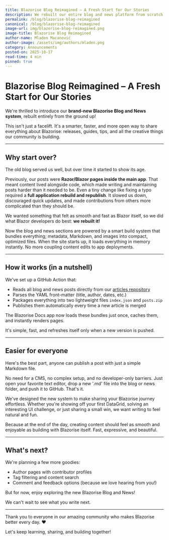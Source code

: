 ```yaml
---
title: Blazorise Blog Reimagined – A Fresh Start for Our Stories
description: We rebuilt our entire blog and news platform from scratch! Learn how the new system makes it easier for everyone to write, share, and collaborate on Blazorise stories and updates.
permalink: /blog/blazorise-blog-reimagined
canonical: /blog/blazorise-blog-reimagined
image-url: img/blazorise-blog-reimagined.png
image-title: Blazorise Blog Reimagined
author-name: Mladen Macanović
author-image: /assets/img/authors/mladen.png
category: Announcements
posted-on: 2025-10-17
read-time: 4 min
pinned: true
---
```


# Blazorise Blog Reimagined – A Fresh Start for Our Stories

We're thrilled to introduce our **brand-new Blazorise Blog and News system**, rebuilt entirely from the ground up!

This isn't just a facelift. It's a smarter, faster, and more open way to share everything about Blazorise: releases, guides, tips, and all the creative things our community is building.

---

## Why start over?

The old blog served us well, but over time it started to show its age.

Previously, our posts were **Razor/Blazor pages inside the main app**. That meant content lived alongside code, which made writing and maintaining posts harder than it needed to be. Even a tiny change like fixing a typo required a **full application rebuild and republish**. It slowed us down, discouraged quick updates, and made contributions from others more complicated than they should be.

We wanted something that felt as smooth and fast as Blazor itself, so we did what Blazor developers do best: **we rebuilt it!**

Now the blog and news sections are powered by a smart build system that bundles everything; metadata, Markdown, and images into compact, optimized files. When the site starts up, it loads everything in memory instantly. No more coupling content edits to app deployments.

---

## How it works (in a nutshell)

We've set up a GitHub Action that:

- Reads all blog and news posts directly from our [articles repository](https://github.com/Blazorise/Blazorise.Articles)
- Parses the YAML front-matter (title, author, dates, etc.)
- Packages everything into two lightweight files `index.json` and `posts.zip`
- Publishes them automatically every time a new article is merged

The Blazorise Docs app now loads these bundles just once, caches them, and instantly renders pages.

It's simple, fast, and refreshes itself only when a new version is pushed.

---

## Easier for everyone

Here's the best part, anyone can publish a post with just a simple Markdown file.

No need for a CMS, no complex setup, and no developer-only barriers. Just open your favorite text editor, drop a new '.md' file into the blog or news folder, and push it to GitHub. That's it.

We've designed the new system to make sharing your Blazorise journey effortless. Whether you're showing off your first DataGrid, solving an interesting UI challenge, or just sharing a small win, we want writing to feel natural and fun.

Because at the end of the day, creating content should feel as smooth and enjoyable as building with Blazorise itself. Fast, expressive, and beautiful.

---

## What's next?

We're planning a few more goodies:

- Author pages with contributor profiles
- Tag filtering and content search
- Comment and feedback options (because we love hearing from you!)

But for now, enjoy exploring the new Blazorise Blog and News!

We can't wait to see what you write next.

---

Thank you to everyone in our amazing community who makes Blazorise better every day. ❤️

Let's keep learning, sharing, and building together!
